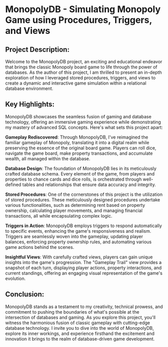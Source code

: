 # MonopolyDB - Simulating Monopoly Game using Procedures, Triggers, and Views 
## Project Description:
Welcome to the MonopolyDB project, an exciting and educational endeavor that brings the classic Monopoly board game to life through the power of databases. As the author of this project, I am thrilled to present an in-depth exploration of how I leveraged stored procedures, triggers, and views to create a dynamic and interactive game simulation within a relational database environment.

## Key Highlights:
MonopolyDB showcases the seamless fusion of gaming and database technology, offering an immersive gaming experience while demonstrating my mastery of advanced SQL concepts. Here's what sets this project apart:

**Gameplay Rediscovered**: Through MonopolyDB, I've reimagined the familiar gameplay of Monopoly, translating it into a digital realm while preserving the essence of the original board game. Players can roll dice, navigate the game board, make property transactions, and accumulate wealth, all managed within the database.

**Database Design**: The foundation of MonopolyDB lies in its meticulously crafted database schema. Every element of the game, from players and properties to chance cards and dice rolls, is orchestrated through well-defined tables and relationships that ensure data accuracy and integrity.

**Stored Procedures**: One of the cornerstones of this project is the utilization of stored procedures. These meticulously designed procedures undertake various functionalities, such as determining rent based on property ownership, calculating player movements, and managing financial transactions, all while encapsulating complex logic.

**Triggers in Action**: MonopolyDB employs triggers to respond automatically to specific events, enhancing the game's responsiveness and realism. Triggers are seamlessly woven into the gameplay, updating player balances, enforcing property ownership rules, and automating various game actions behind the scenes.

**Insightful Views**: With carefully crafted views, players can gain unique insights into the game's progression. The "Gameplay Trail" view provides a snapshot of each turn, displaying player actions, property interactions, and current standings, offering an engaging visual representation of the game's evolution.

## Conclusion:
MonopolyDB stands as a testament to my creativity, technical prowess, and commitment to pushing the boundaries of what's possible at the intersection of databases and gaming. As you explore this project, you'll witness the harmonious fusion of classic gameplay with cutting-edge database technology. I invite you to dive into the world of MonopolyDB, explore its inner workings, and experience firsthand the excitement and innovation it brings to the realm of database-driven game development.
